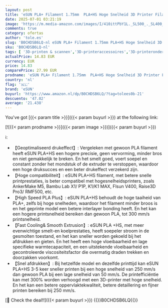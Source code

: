 ```yaml
---
layout: post
title: 'eSUN PLA+ Filament 1.75mm  PLA+HS Hoge Snelheid 3D Printer Filament Dimensionale nauwkeurigheid +/- 0.03mm  1KG Spool  2.2 LBS  Speedy PLA+ Filament voor Hoge Snelheid Printers  Zwart  1.75 '
date: 2025-07-01 03:21:19
image: 'https://m.media-amazon.com/images/I/410ittPbY1L._SL500_._SL400_.jpg'
comments: true
category: ofertas
author: 'tole.es'
slug: 'B0CHDSB6LQ-nl eSUN PLA+ Filament 1.75mm PLA+HS Hoge Snelheid 3D Printer...'
sku: 'B0CHDSB6LQ-nl'
tags: [ '3D-printen & scannen','3D-printeraccessoires','3D-printeronderdelen & 3D-printeraccessoires','Zakelijk, industrie & wetenschap','esun','🇳🇱', ]
actualPrice: 14.83 EUR
currency: EUR
price: 14.83
comparePrice: 27.99 EUR
prodname: 'eSUN PLA+ Filament 1.75mm  PLA+HS Hoge Snelheid 3D Printer Filament Dimensionale nauwkeurigheid +/- 0.03mm  1KG Spool  2.2 LBS  Speedy PLA+ Filament voor Hoge Snelheid Printers  Zwart  1.75 '
country: 'nl'
flag: '🇳🇱'
brand: 'eSUN'
buyurl: 'https://www.amazon.nl/dp/B0CHDSB6LQ/?tag=tolees0b-21'
descuento: '47.02'
average: '21.438'
---
```


You've got [{{< param title >}}]({{< param buyurl >}}) at the following link:

[![{{< param prodname >}}]({{< param image >}})]({{< param buyurl >}})

ℹ️:

- 【Geoptimaliseerd drukeffect】: Vergeleken met gewoon PLA filament heeft eSUN PLA+HS een hogere precisie, geen vervorming, minder bros en niet gemakkelijk te breken. En het smelt goed, voert soepel en constant zonder het mondstuk of de extruder te verstoppen, waardoor een hoge druksucces en een beter drukeffect verzekerd zijn.
- 【Hoge compatibiliteit】: eSUN PLA+HS filament, met betere snelle printprestaties, is beter compatibel met hogesnelheidsprinters, zoals AnkerMake M5, Bambu Lab X1/ P1P, K1/K1 MAX, Flsun V400, Raise3D Pro3/ RMF500, etc.
- 【High Speed PLA Plus】: eSUN PLA+HS behoudt de hoge taaiheid van PLA+, zelfs bij hoge snelheden, waardoor het filament minder broos is en het geprinte model een betere interlayer bonding heeft. En het kan een hogere printsnelheid bereiken dan gewoon PLA, tot 300 mm/s printsnelheid.
- 【Fast Cooling& Smooth Extrusion】: eSUN PLA +HS, met meer evenwichtige smelt-en koelprestaties, heeft soepeler stroom in de gesmolten toestand, en het kan sneller worden gekoeld bij het afdrukken en gieten. En het heeft een hoge vloeibaarheid en lage specifieke warmtecapaciteit, en een uitstekende vloeibaarheid en gecontroleerde viscositeitsfactor die overmatig draden trekken en doorzakken voorkomt.
- 【Snel afdrukken】: Bij hetzelfde model en dezelfde printtijd kan eSUN PLA+HS 3-5 keer sneller printen bij een hoge snelheid van 250 mm/s dan gewoon PLA bij een lage snelheid van 50 mm/s. De printefficiëntie kan met 300% worden verhoogd met een 3D-printer met hoge snelheid. En het kan een betere oppervlaktekwaliteit, betere detaillering en fijner printen bereiken bij 250 mm/s.

[🛒 Check the deal!!]({{< param buyurl >}})
{{<world>}}B0CHDSB6LQ{{</world>}}
